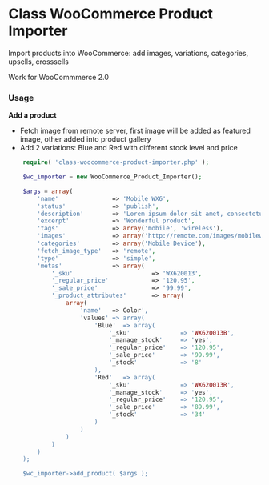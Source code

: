 Class WooCommerce Product Importer
==================================

Import products into WooCommerce: add images, variations, categories, upsells, crosssells

Work for WooCommmerce 2.0


### Usage

**Add a product**

* Fetch image from remote server, first image will be added as featured image, other added into product gallery
* Add 2 variations: Blue and Red with different stock level and price



```php
    require( 'class-woocommerce-product-importer.php' );

    $wc_importer = new WooCommerce_Product_Importer();

    $args = array(
        'name'               => 'Mobile WX6',
        'status'             => 'publish',
        'description'        => 'Lorem ipsum dolor sit amet, consectetur adipiscing elit. Nam sed ullamcorper velit. Vestibulum sodales sapien vel consectetur hendrerit. Ut lacinia felis velit, vitae tincidunt mauris ultrices et.',
        'excerpt'            => 'Wonderful product',
        'tags'               => array('mobile', 'wireless'),
        'images'             => array('http://remote.com/images/mobilewe.jpg', 'http://remote.com/images/mobilewe_back.jpg'),
        'categories'         => array('Mobile Device'),
        'fetch_image_type'   => 'remote',
        'type'               => 'simple',
        'metas'              => array(
            '_sku'                      => 'WX620013',
            '_regular_price'            => '120.95',
            '_sale_price'               => '99.99',
            '_product_attributes'       => array(
                array(
                    'name'   => Color',
                    'values' => array(
                        'Blue'  => array(
                            '_sku'              => 'WX620013B',
                            '_manage_stock'     => 'yes',
                            '_regular_price'    => '120.95',
                            '_sale_price'       => '99.99',
                            '_stock'            => '8'
                        ),
                        'Red'   => array(
                            '_sku'              => 'WX620013R',
                            '_manage_stock'     => 'yes',
                            '_regular_price'    => '120.95',
                            '_sale_price'       => '89.99',
                            '_stock'            => '34'
                        )
                    )
                )
            )
        )
    );

    $wc_importer->add_product( $args );
```